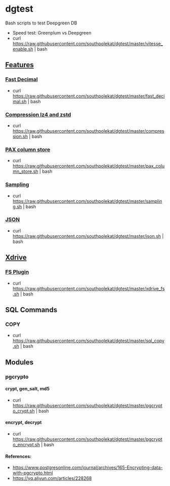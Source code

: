 # dgtest

Bash scripts to test Deepgreen DB

* Speed test: Greenplum vs Deepgreen
 * curl https://raw.githubusercontent.com/southpolekat/dgtest/master/vitesse_enable.sh | bash

## [Features](http://vitessedata.com/products/deepgreen-db/features/deepgreen-db-matrix/)
### [Fast Decimal](http://vitessedata.com/products/deepgreen-db/features/deepgreen-db-decimal/)
* curl https://raw.githubusercontent.com/southpolekat/dgtest/master/fast_decimal.sh | bash

### [Compression lz4 and zstd](http://vitessedata.com/products/deepgreen-db/features/deepgreen-db-z/)
* curl https://raw.githubusercontent.com/southpolekat/dgtest/master/compression.sh | bash

### [PAX column store](http://vitessedata.com/products/deepgreen-db/features/deepgreen-db-pax/)
* curl https://raw.githubusercontent.com/southpolekat/dgtest/master/pax_column_store.sh | bash

### [Sampling](http://vitessedata.com/products/deepgreen-db/features/deepgreen-db-sample/)
* curl https://raw.githubusercontent.com/southpolekat/dgtest/master/sampling.sh | bash

### [JSON](http://vitessedata.com/products/deepgreen-db/features/deepgreen-db-json/)
* curl https://raw.githubusercontent.com/southpolekat/dgtest/master/json.sh | bash

## [Xdrive](http://vitessedata.com/products/deepgreen-db/xdrive/)
### [FS Plugin](http://vitessedata.com/products/deepgreen-db/xdrive/plugin-fs/)
* curl https://raw.githubusercontent.com/southpolekat/dgtest/master/xdrive_fs.sh | bash

## SQL Commands
### COPY
* curl https://raw.githubusercontent.com/southpolekat/dgtest/master/sql_copy.sh | bash

## Modules
### pgcrypto
#### crypt, gen_salt, md5
* curl https://raw.githubusercontent.com/southpolekat/dgtest/master/pgcrypto_crypt.sh | bash
#### encrypt, decrypt
* curl https://raw.githubusercontent.com/southpolekat/dgtest/master/pgcrypto_encrypt.sh | bash
#### References:
* https://www.postgresonline.com/journal/archives/165-Encrypting-data-with-pgcrypto.html
* https://yq.aliyun.com/articles/228268
